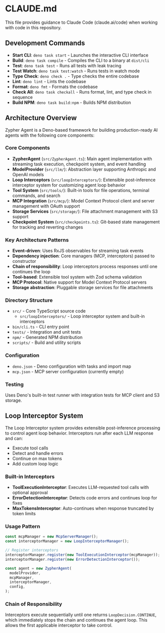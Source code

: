 # CLAUDE.md

This file provides guidance to Claude Code (claude.ai/code) when working with
code in this repository.

## Development Commands

- **Start CLI**: `deno task start` - Launches the interactive CLI interface
- **Build**: `deno task compile` - Compiles the CLI to a binary at `dist/cli`
- **Test**: `deno task test` - Runs all tests with leak tracing
- **Test Watch**: `deno task test:watch` - Runs tests in watch mode
- **Type Check**: `deno check .` - Type checks the entire codebase
- **Lint**: `deno lint` - Lints the codebase
- **Format**: `deno fmt` - Formats the codebase
- **Check All**: `deno task checkall` - Runs format, lint, and type check in
  sequence
- **Build NPM**: `deno task build:npm` - Builds NPM distribution

## Architecture Overview

Zypher Agent is a Deno-based framework for building production-ready AI agents
with the following core components:

### Core Components

- **ZypherAgent** (`src/ZypherAgent.ts`): Main agent implementation with
  streaming task execution, checkpoint system, and event handling
- **ModelProvider** (`src/llm/`): Abstraction layer supporting Anthropic and
  OpenAI models
- **Loop Interceptors** (`src/loopInterceptors/`): Extensible post-inference
  interceptor system for customizing agent loop behavior
- **Tool System** (`src/tools/`): Built-in tools for file operations, terminal
  commands, and search
- **MCP Integration** (`src/mcp/`): Model Context Protocol client and server
  management with OAuth support
- **Storage Services** (`src/storage/`): File attachment management with S3
  support
- **Checkpoint System** (`src/checkpoints.ts`): Git-based state management for
  tracking and reverting changes

### Key Architecture Patterns

- **Event-driven**: Uses RxJS observables for streaming task events
- **Dependency injection**: Core managers (MCP, interceptors) passed to
  constructor
- **Chain of responsibility**: Loop interceptors process responses until one
  continues the loop
- **Tool-based**: Extensible tool system with Zod schema validation
- **MCP Protocol**: Native support for Model Context Protocol servers
- **Storage abstraction**: Pluggable storage services for file attachments

### Directory Structure

- `src/` - Core TypeScript source code
  - `src/loopInterceptors/` - Loop interceptor system and built-in interceptors
- `bin/cli.ts` - CLI entry point
- `tests/` - Integration and unit tests
- `npm/` - Generated NPM distribution
- `scripts/` - Build and utility scripts

### Configuration

- `deno.json` - Deno configuration with tasks and import map
- `mcp.json` - MCP server configuration (currently empty)

### Testing

Uses Deno's built-in test runner with integration tests for MCP client and S3
storage.

## Loop Interceptor System

The Loop Interceptor system provides extensible post-inference processing to
control agent loop behavior. Interceptors run after each LLM response and can:

- Execute tool calls
- Detect and handle errors
- Continue on max tokens
- Add custom loop logic

### Built-in Interceptors

- **ToolExecutionInterceptor**: Executes LLM-requested tool calls with optional
  approval
- **ErrorDetectionInterceptor**: Detects code errors and continues loop for
  fixes
- **MaxTokensInterceptor**: Auto-continues when response truncated by token
  limits

### Usage Pattern

```typescript
const mcpManager = new McpServerManager();
const interceptorManager = new LoopInterceptorManager();

// Register interceptors
interceptorManager.register(new ToolExecutionInterceptor(mcpManager));
interceptorManager.register(new ErrorDetectionInterceptor());

const agent = new ZypherAgent(
  modelProvider,
  mcpManager,
  interceptorManager,
  config,
);
```

### Chain of Responsibility

Interceptors execute sequentially until one returns `LoopDecision.CONTINUE`,
which immediately stops the chain and continues the agent loop. This allows the
first applicable interceptor to take control.
